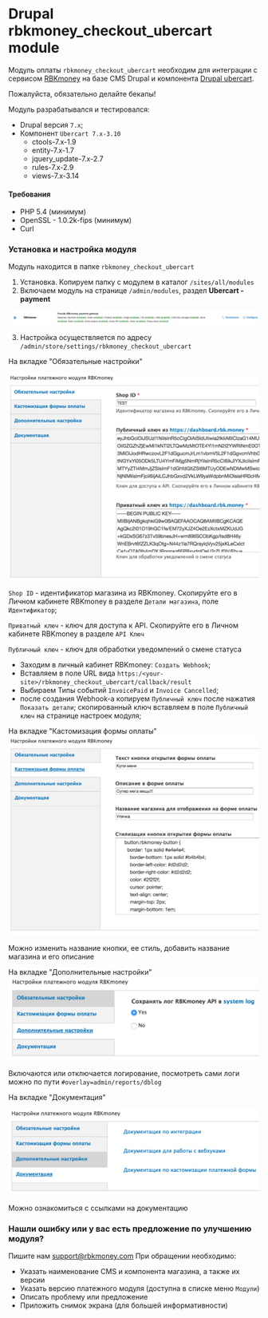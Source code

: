 # Drupal rbkmoney_checkout_ubercart module

Модуль оплаты `rbkmoney_checkout_ubercart` необходим для интеграции с сервисом [RBKmoney](http://rbk.money/) на базе CMS Drupal и компонента [Drupal ubercart](https://www.drupal.org/project/ubercart).


Пожалуйста, обязательно делайте бекапы!

Модуль разрабатывался и тестировался:

- Drupal версия `7.x`;
- Компонент `Ubercart 7.x-3.10`
  - ctools-7.x-1.9
  - entity-7.x-1.7
  - jquery_update-7.x-2.7
  - rules-7.x-2.9
  - views-7.x-3.14


#### Требования

- PHP 5.4 (минимум)
- OpenSSL - 1.0.2k-fips (минимум)
- Curl


### Установка и настройка модуля

Модуль находится в папке `rbkmoney_checkout_ubercart`

1. Установка. Копируем папку с модулем в каталог `/sites/all/modules`
2. Включаем модуль на странице `/admin/modules`, раздел **Ubercart - payment**

![Enable plugin](images/enable_plugin.png)


3. Настройка осуществляется по адресу `/admin/store/settings/rbkmoney_checkout_ubercart`

На вкладке "Обязательные настройки"

![Required settings](images/required_settings.png)

`Shop ID` - идентификатор магазина из RBKmoney.
Скопируйте его в Личном кабинете RBKmoney в разделе `Детали магазина`, поле `Идентификатор`;

`Приватный ключ` - ключ для доступа к API.
Скопируйте его в Личном кабинете RBKmoney в разделе `API Ключ`

`Публичный ключ` - ключ для обработки уведомлений о смене статуса
- Заходим в личный кабинет RBKmoney: `Создать Webhook`;
- Вставляем в поле URL вида `https:/<your-site>/rbkmoney_checkout_ubercart/callback/result`
- Выбираем Типы событий `InvoicePaid` и `Invoice Canсelled`;
- после создания Webhook-а копируем `Публичный ключ` после нажатия `Показать детали`;
скопированный ключ вставляем в поле `Публичный ключ` на странице настроек модуля;


На вкладке "Кастомизация формы оплаты"
![Customization of form of payment](images/customization_form_payment.png)

Можно изменить название кнопки, ее стиль, добавить название магазина и его описание 


На вкладке "Дополнительные настройки"
![Additional settings](images/additional_settings.png)

Включаются или отключается логирование, посмотреть сами логи можно по пути `#overlay=admin/reports/dblog`

На вкладке "Документация"

![Docs](images/docs.png)

Можно ознакомиться с ссылками на документацию



### Нашли ошибку или у вас есть предложение по улучшению модуля?

Пишите нам support@rbkmoney.com
При обращении необходимо:
* Указать наименование CMS и компонента магазина, а также их версии
* Указать версию платежного модуля (доступна в списке меню `Модули`)
* Описать проблему или предложение
* Приложить снимок экрана (для большей информативности)
